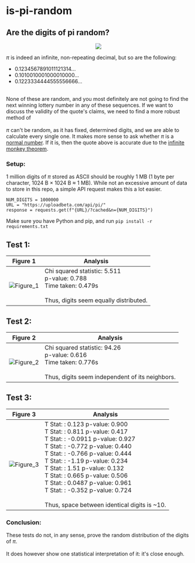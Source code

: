 # is-pi-random
## **Are the digits of pi random?**
<p align="center">
  <img src="https://user-images.githubusercontent.com/56771911/173252966-3d55c281-0fab-44fb-a80b-1f19281f3cc4.png">
</p>

$\pi$ is indeed an infinite, non-repeating decimal, but so are the following:
- 0.1234567891011121314...
- 0.1010010001000010000...
- 0.1223334444555556666...

<br>None of these are random, and you most definitely are not going to find the next winning lottery number in any of these sequences. If we want to discuss the validity of the quote's claims, we need to find a more robust method of <br><br>
$\pi$ can't be random, as it has fixed, determined digits, and we are able to calculate every single one. It makes more sense to ask whether $\pi$ is a [normal number](https://en.wikipedia.org/wiki/Normal_number). If it is, then the quote above is accurate due to the [infinite monkey theorem](https://en.wikipedia.org/wiki/Infinite_monkey_theorem#:~:text=The%20infinite%20monkey%20theorem%20states,an%20infinite%20number%20of%20times).<br>
### Setup:
1 million digits of $\pi$ stored as ASCII should be roughly 1 MB (1 byte per character, 1024 B $\times$ 1024 B $\approx$ 1 MB).
While not an excessive amount of data to store in this repo, a simple API request makes this a lot easier.
```
NUM_DIGITS = 1000000
URL = "https://uploadbeta.com/api/pi/"
response = requests.get(f"{URL}/?cached&n={NUM_DIGITS}")
```
Make sure you have Python and pip, and run ```pip install -r requirements.txt```

## Test 1: 

| Figure 1                                                                                                           | Analysis                                                                                                               |
| ------------------------------------------------------------------------------------------------------------------ | ---------------------------------------------------------------------------------------------------------------------- |
| ![Figure_1](https://user-images.githubusercontent.com/56771911/173251186-a2a10ae7-df9d-48bc-9984-b9bd21ba3b1a.png) | Chi squared statistic: 5.511 <br> p-value: 0.788<br>Time taken: 0.479s <br><br> Thus, digits seem equally distributed. |


## Test 2:
| Figure 2                                                                                                           | Analysis                                                                                                                        |
| ------------------------------------------------------------------------------------------------------------------ | ------------------------------------------------------------------------------------------------------------------------------- |
| ![Figure_2](https://user-images.githubusercontent.com/56771911/173251188-0f45291b-154e-41e8-922f-848a94a83da6.png) | Chi squared statistic: 94.26  <br>p-value: 0.616<br>Time taken: 0.776s <br><br> Thus, digits seem independent of its neighbors. |

## Test 3:
| Figure 3                                                                                                           | Analysis                                                                                                                                                                                                                                                                                                                                                                                                                                                                                                         |
| ------------------------------------------------------------------------------------------------------------------ | ---------------------------------------------------------------------------------------------------------------------------------------------------------------------------------------------------------------------------------------------------------------------------------------------------------------------------------------------------------------------------------------------------------------------------------------------------------------------------------------------------------------- |
| ![Figure_3](https://user-images.githubusercontent.com/56771911/173251189-c3579f52-c606-43e3-8521-4af8990eb0ee.png) | T Stat:         : 0.123  p-value: 0.900 <br>T Stat:         : 0.811    p-value: 0.417<br>T Stat:         : -0.0911  p-value: 0.927<br>T Stat:         : -0.772   p-value: 0.440<br>T Stat:         : -0.766   p-value: 0.444<br>T Stat:         : -1.19   p-value: 0.234<br>T Stat:         : 1.51      p-value: 0.132<br>T Stat:         : 0.665    p-value: 0.506<br>T Stat:         : 0.0487   p-value: 0.961<br>T Stat:         : -0.352  p-value: 0.724<br><br>Thus, space between identical digits is ~10. |

### Conclusion:
These tests do not, in any sense, prove the random distribution of the digits of $\pi$. <br><br>It does however show one statistical interpretation of it: it's close enough.
